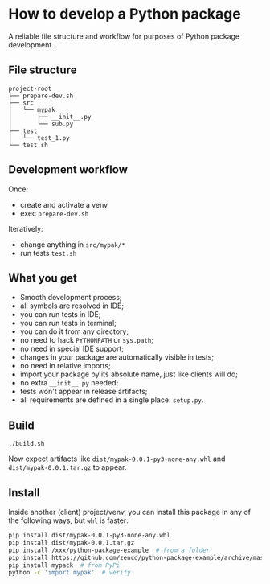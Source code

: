 # How to develop a Python package

A reliable file structure and workflow for purposes of Python package development.

## File structure

    project-root
    ├── prepare-dev.sh
    ├── src
    │   └── mypak
    │       ├── __init__.py
    │       └── sub.py
    ├── test
    │   └── test_1.py
    └── test.sh

## Development workflow

Once:
- create and activate a venv
- exec `prepare-dev.sh`

Iteratively:
- change anything in `src/mypak/*`
- run tests `test.sh`

## What you get

- Smooth development process;
- all symbols are resolved in IDE;
- you can run tests in IDE;
- you can run tests in terminal;
- you can do it from any directory;
- no need to hack `PYTHONPATH` or `sys.path`;
- no need in special IDE support;
- changes in your package are automatically visible in tests;
- no need in relative imports;
- import your package by its absolute name, just like clients will do;
- no extra `__init__.py` needed;
- tests won't appear in release artifacts;
- all requirements are defined in a single place: `setup.py`.

## Build

    ./build.sh

Now expect artifacts like `dist/mypak-0.0.1-py3-none-any.whl`
and `dist/mypak-0.0.1.tar.gz` to appear.

## Install

Inside another (client) project/venv, you can install this package in any of the following ways, but `whl` is faster:

```bash
pip install dist/mypak-0.0.1-py3-none-any.whl
pip install dist/mypak-0.0.1.tar.gz
pip install /xxx/python-package-example  # from a folder
pip install https://github.com/zencd/python-package-example/archive/master.zip
pip install mypack  # from PyPi
python -c 'import mypak'  # verify
```
